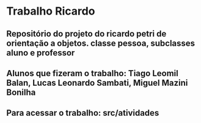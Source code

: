 # Trabalho Ricardo
## Repositório do projeto do ricardo petri de orientação a objetos. classe pessoa, subclasses aluno e professor

## Alunos que fizeram o trabalho: Tiago Leomil Balan, Lucas Leonardo Sambati, Miguel Mazini Bonilha

## Para acessar o trabalho: src/atividades
